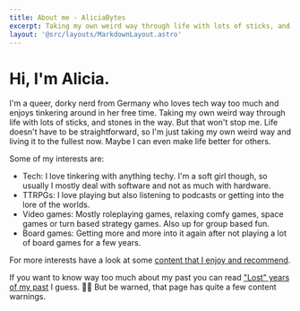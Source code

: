 ```yaml
---
title: About me - AliciaBytes
excerpt: Taking my own weird way through life with lots of sticks, and stones in the way.
layout: '@src/layouts/MarkdownLayout.astro'
---
```


# Hi, I'm Alicia.

I'm a queer, dorky nerd from Germany who loves tech way too much and enjoys tinkering around in her free time. Taking my own weird way through life with lots of sticks, and stones in the way. But that won't stop me. Life doesn't have to be straightforward, so I'm just taking my own weird way and living it to the fullest now. Maybe I can even make life better for others.

Some of my interests are:

- Tech: I love tinkering with anything techy. I'm a soft girl though, so usually I mostly deal with software and not as much with hardware.
- TTRPGs: I love playing but also listening to podcasts or getting into the lore of the worlds.
- Video games: Mostly roleplaying games, relaxing comfy games, space games or turn based strategy games. Also up for group based fun.
- Board games: Getting more and more into it again after not playing a lot of board games for a few years.

For more interests have a look at some [content that I enjoy and recommend](/things-i-enjoy-and-recommend/).

If you want to know way too much about my past you can read ["Lost" years of my past](/lost-years-of-my-past) I guess. 🤷‍♀️ But be warned, that page has quite a few content warnings.
